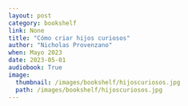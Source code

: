 ```yaml
---
layout: post
category: bookshelf
link: None
title: "Cómo criar hijos curiosos"
author: "Nicholas Provenzano"
when: Mayo 2023
date: 2023-05-01
audiobook: True
image:
  thumbnail: /images/bookshelf/hijoscuriosos.jpg
  path: /images/bookshelf/hijoscuriosos.jpg
---
```

